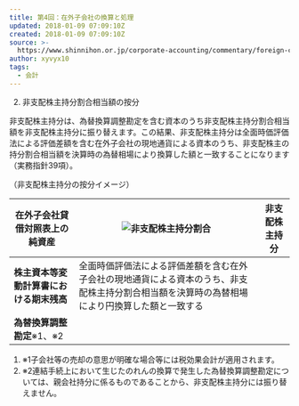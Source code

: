 ```yaml
---
title: 第4回：在外子会社の換算と処理
updated: 2018-01-09 07:09:10Z
created: 2018-01-09 07:09:10Z
source: >-
  https://www.shinnihon.or.jp/corporate-accounting/commentary/foreign-currency-overseas-subsidiary/2010-09-24-02.html
author: xyvyx10
tags:
  - 会計
---
```


2. 非支配株主持分割合相当額の按分

非支配株主持分は、為替換算調整勘定を含む資本のうち非支配株主持分割合相当額を非支配株主持分に振り替えます。この結果、非支配株主持分は全面時価評価法による評価差額を含む在外子会社の現地通貨による資本のうち、非支配株主の持分割合相当額を決算時の為替相場により換算した額と一致することになります（実務指針39項）。

（非支配株主持分の按分イメージ）

| 在外子会社貸借対照表上の純資産 | ![非支配株主持分割合](../_resources/2010-08-12-06.gif) | 非支配株主持分 |
| --- | --- | --- |
| **株主資本等変動計算書における期末残高** | 全面時価評価法による評価差額を含む在外子会社の現地通貨による資本のうち、非支配株主持分割合相当額を決算時の為替相場により円換算した額と一致する |
| **為替換算調整勘定**※1、※2 |

1. ※1子会社等の売却の意思が明確な場合等には税効果会計が適用されます。
2. ※2連結手続上において生じたのれんの換算で発生した為替換算調整勘定については、親会社持分に係るものであることから、非支配株主持分には振り替えません。